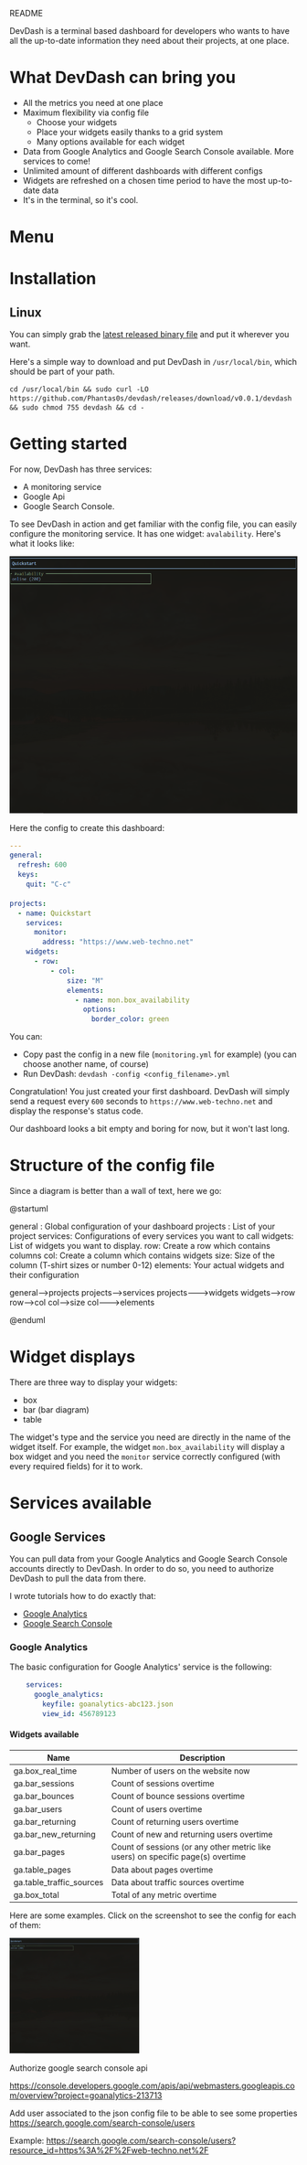 README

DevDash is a terminal based dashboard for developers who wants to have all the up-to-date information they need about their projects, at one place.

# What DevDash can bring you

* All the metrics you need at one place
* Maximum flexibility via config file
  * Choose your widgets
  * Place your widgets easily thanks to a grid system
  * Many options available for each widget
* Data from Google Analytics and Google Search Console available. More services to come!
* Unlimited amount of different dashboards with different configs
* Widgets are refreshed on a chosen time period to have the most up-to-date data
* It's in the terminal, so it's cool.

# Menu

# Installation

## Linux

You can simply grab the [latest released binary file]() and put it wherever you want.

Here's a simple way to download and put DevDash in `/usr/local/bin`, which should be part of your path.

```shell
cd /usr/local/bin && sudo curl -LO https://github.com/Phantas0s/devdash/releases/download/v0.0.1/devdash && sudo chmod 755 devdash && cd -
```

# Getting started

For now, DevDash has three services: 

* A monitoring service
* Google Api
* Google Search Console.

To see DevDash in action and get familiar with the config file, you can easily configure the monitoring service. 
It has one widget: `avalability`. Here's what it looks like:

![img](example/img/monitor.png)

Here the config to create this dashboard:

```yml
---
general:
  refresh: 600
  keys:
    quit: "C-c"

projects:
  - name: Quickstart
    services:
      monitor:
        address: "https://www.web-techno.net"
    widgets:
      - row:
          - col:
              size: "M"
              elements:
                - name: mon.box_availability
                  options:
                    border_color: green
```

You can: 
* Copy past the config in a new file (`monitoring.yml` for example) (you can choose another name, of course)
* Run DevDash: `devdash -config <config_filename>.yml`

Congratulation! You just created your first dashboard. DevDash will simply send a request every `600` seconds to `https://www.web-techno.net` and display the response's status code.

Our dashboard looks a bit empty and boring for now, but it won't last long.

# Structure of the config file

Since a diagram is better than a wall of text, here we go:

@startuml

general : Global configuration of your dashboard
projects : List of your project
services: Configurations of every services you want to call
widgets: List of widgets you want to display.
row: Create a row which contains columns
col: Create a column which contains widgets
size: Size of the column (T-shirt sizes or number 0-12)
elements: Your actual widgets and their configuration


general-->projects
projects-->services
projects--->widgets
widgets-->row
row-->col
col-->size
col--->elements

@enduml

# Widget displays

There are three way to display your widgets:

* box 
* bar (bar diagram)
* table

The widget's type and the service you need are directly in the name of the widget itself. For example, the widget `mon.box_availability` will display a box widget and you need the `monitor` service correctly configured (with every required fields) for it to work.

# Services available

## Google Services

You can pull data from your Google Analytics and Google Search Console accounts directly to DevDash. 
In order to do so, you need to authorize DevDash to pull the data from there.

I wrote tutorials how to do exactly that:

* [Google Analytics]()
* [Google Search Console]()

### Google Analytics

The basic configuration for Google Analytics' service is the following:

```yml
    services:
      google_analytics:
        keyfile: goanalytics-abc123.json
        view_id: 456789123
```

#### Widgets available

| Name                     | Description                                                                     |
|--------------------------|---------------------------------------------------------------------------------|
| ga.box_real_time         | Number of users on the website now                                              |
| ga.bar_sessions          | Count of sessions overtime                                                      |
| ga.bar_bounces           | Count of bounce sessions overtime                                               |
| ga.bar_users             | Count of users overtime                                                         |
| ga.bar_returning         | Count of returning users overtime                                               |
| ga.bar_new_returning     | Count of new and returning users overtime                                       |
| ga.bar_pages             | Count of sessions (or any other metric like users) on specific page(s) overtime |
| ga.table_pages           | Data about pages overtime                                                       |
| ga.table_traffic_sources | Data about traffic sources overtime                                             |
| ga.box_total             | Total of any metric overtime                                                    |

Here are some examples. Click on the screenshot to see the config for each of them:

[<img src="./example/img/monitor.png" alt="monitor_widget" type="image/png" width="45%">](./example/ga.yml)



Authorize google search console api

https://console.developers.google.com/apis/api/webmasters.googleapis.com/overview?project=goanalytics-213713

Add user associated to the json config file to be able to see some properties
https://search.google.com/search-console/users

Example:
https://search.google.com/search-console/users?resource_id=https%3A%2F%2Fweb-techno.net%2F
